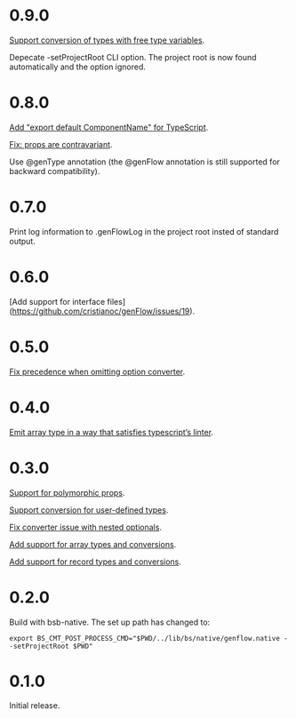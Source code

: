 # 0.9.0
  [Support conversion of types with free type variables](https://github.com/cristianoc/genFlow/issues/35).
  
  Depecate -setProjectRoot CLI option. The project root is now found automatically and the option ignored.

# 0.8.0
  [Add "export default ComponentName" for TypeScript](https://github.com/cristianoc/genFlow/issues/21).
  
  [Fix: props are contravariant](https://github.com/cristianoc/genFlow/issues/22).

  Use @genType annotation (the @genFlow annotation is still supported for
  backward compatibility).

# 0.7.0
  Print log information to .genFlowLog in the project root insted of standard output.

# 0.6.0

[Add support for interface files] (https://github.com/cristianoc/genFlow/issues/19).

# 0.5.0

[Fix precedence when omitting option converter](https://github.com/cristianoc/genFlow/commit/ac2ad1ba278960ef906e97642d01e0e45f980c34).

# 0.4.0

[Emit array type in a way that satisfies typescript’s linter](https://github.com/cristianoc/genFlow/commit/4e6674d35a4f85c2a98a7a8eb29367008245537c).

# 0.3.0

[Support for polymorphic props](https://github.com/cristianoc/genFlow/issues/15).

[Support conversion for user-defined types](https://github.com/cristianoc/genFlow/issues/16).

[Fix converter issue with nested optionals](https://github.com/cristianoc/genFlow/commit/55e0360eaba1b22e02878ebd4dfe74e05f272601).

[Add support for array types and conversions](https://github.com/cristianoc/genFlow/issues/17).

[Add support for record types and conversions](https://github.com/cristianoc/genFlow/issues/18).

# 0.2.0

Build with bsb-native.
The set up path has changed to:

```
export BS_CMT_POST_PROCESS_CMD="$PWD/../lib/bs/native/genflow.native --setProjectRoot $PWD"
```

# 0.1.0

Initial release.